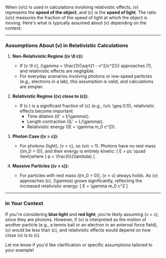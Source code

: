 When \(v/c\) is used in calculations involving relativistic effects, \(v\) represents the **speed of the object**, and \(c\) is the **speed of light**. The ratio \(v/c\) measures the fraction of the speed of light at which the object is moving. Here's what is typically assumed about \(v\) depending on the context:

---

### **Assumptions About \(v\) in Relativistic Calculations**
1. **Non-Relativistic Regime (\(v \ll c\)):**
   - If \(v \ll c\), \(\gamma = \frac{1}{\sqrt{1 - v^2/c^2}}\) approaches \(1\), and relativistic effects are negligible.
   - For everyday scenarios involving photons or low-speed particles (e.g., electrons in a lab), this assumption is valid, and calculations are simpler.

2. **Relativistic Regime (\(v\) close to \(c\)):**
   - If \(v \) is a significant fraction of \(c\) (e.g., \(v/c \geq 0.1\)), relativistic effects become important:
     - Time dilation (\(t' = t/\gamma\)).
     - Length contraction (\(L' = L/\gamma\)).
     - Relativistic energy (\(E = \gamma m_0 c^2\)).

3. **Photon Case (\(v = c\)):**
   - For photons (light), \(v = c\), so \(v/c = 1\). Photons have no rest mass (\(m_0 = 0\)), and their energy is entirely kinetic:
     \[
     E = pc \quad \text{where } p = \frac{h}{\lambda}
     \]

4. **Massive Particles (\(v < c\)):**
   - For particles with rest mass (\(m_0 > 0\)), \(v < c\) always holds. As \(v\) approaches \(c\), \(\gamma\) grows significantly, reflecting the increased relativistic energy:
     \[
     E = \gamma m_0 c^2
     \]

---

### **In Your Context**
If you're considering **blue light** and **red light**, you're likely assuming \(v = c\), since they are photons. However, if \(v\) is interpreted as the motion of another particle (e.g., a tennis ball or an electron in an external force field), \(v\) would be less than \(c\), and relativistic effects would depend on how close \(v\) is to \(c\).

Let me know if you'd like clarification or specific assumptions tailored to your example!
